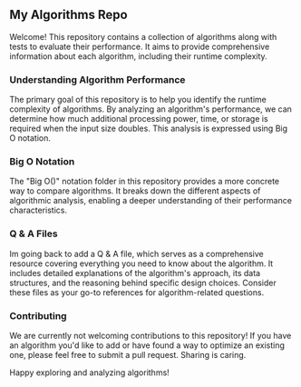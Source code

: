 ## My Algorithms Repo

Welcome! This repository contains a collection of algorithms along with tests to evaluate their performance. It aims to provide comprehensive information about each algorithm, including their runtime complexity. 

### Understanding Algorithm Performance

The primary goal of this repository is to help you identify the runtime complexity of algorithms. By analyzing an algorithm's performance, we can determine how much additional processing power, time, or storage is required when the input size doubles. This analysis is expressed using Big O notation.

### Big O Notation

The "Big O()" notation folder in this repository provides a more concrete way to compare algorithms. It breaks down the different aspects of algorithmic analysis, enabling a deeper understanding of their performance characteristics.

### Q & A Files

Im going back to add a Q & A file, which serves as a comprehensive resource covering everything you need to know about the algorithm. It includes detailed explanations of the algorithm's approach, its data structures, and the reasoning behind specific design choices. Consider these files as your go-to references for algorithm-related questions.

### Contributing

We are currently not welcoming contributions to this repository! If you have an algorithm you'd like to add or have found a way to optimize an existing one, please feel free to submit a pull request. Sharing is caring. 

Happy exploring and analyzing algorithms!

